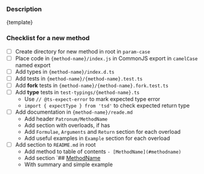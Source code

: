 ### Description

<!-- Why we should add this method? -->

{template}

### Checklist for a new method

- [ ] Create directory for new method in root in `param-case`
- [ ] Place code in `{method-name}/index.js` in CommonJS export in `camelCase` named export
- [ ] Add types in `{method-name}/index.d.ts`
- [ ] Add tests in `{method-name}/{method-name}.test.ts`
- [ ] Add **fork** tests in `{method-name}/{method-name}.fork.test.ts`
- [ ] Add **type** tests in `test-typings/{method-name}.ts`
  - Use `// @ts-expect-error` to mark expected type error
  - `import { expectType } from 'tsd'` to check expected return type
- [ ] Add documentation in `{method-name}/reade.md`
  - Add header `Patronum/MethodName`
  - Add section with overloads, if has
  - Add `Formulae`, `Arguments` and `Return` section for each overload
  - Add useful examples in `Example` section for each overload
- [ ] Add section to `README.md` in root
  - Add method to table of contents `- [MethodName](#methodname)`
  - Add section `## [MethodName](/method-name 'Documentation')
  - With summary and simple example
